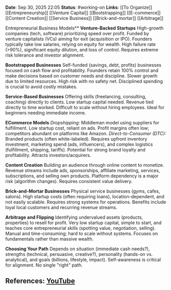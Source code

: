 **Date**: Sep 30, 2025 22:05
**Status**: #working-on
**Links**: [[To Organize]] [[Entrepreneurship]] [[Venture Capital]] [[Bootstrapping]] [[E-commerce]] [[Content Creation]] [[Service Business]] [[Brick-and-mortar]] [[Arbitrage]]

Entrepreneurial Business Models**
**Venture-Backed Startups**
High-growth companies (tech, software) prioritizing speed over profit. Funded by venture capitalists (VCs) aiming for exit (acquisition or IPO). Founders typically take low salaries, relying on equity for wealth. High failure rate (>90%), significant equity dilution, and loss of control. Requires extreme risk tolerance and investor alignment.

**Bootstrapped Businesses**
Self-funded (savings, debt, profits) businesses focused on cash flow and profitability. Founders retain 100% control and make decisions based on customer needs and discipline. Slower growth due to limited resources. High risk with no safety net. Disciplined spending is crucial to avoid costly mistakes.

**Service-Based Businesses**
Offering skills (freelancing, consulting, coaching) directly to clients. Low startup capital needed. Revenue tied directly to time worked. Difficult to scale without hiring employees. Ideal for beginners needing immediate income.

**ECommerce Models**
*Dropshipping:* Middleman model using suppliers for fulfillment. Low startup cost, reliant on ads. Profit margins often low; competitors abundant on platforms like Amazon.
*Direct-to-Consumer (DTC):* Branded products (often white-labeled). Requires upfront inventory investment, marketing spend (ads, influencers), and complex logistics (fulfillment, shipping, tariffs). Potential for strong brand loyalty and profitability. Attracts investors/acquirers.

**Content Creation**
Building an audience through online content to monetize. Revenue streams include ads, sponsorships, affiliate marketing, services, subscriptions, and selling own products. Platform dependency is a major risk (algorithm changes). Requires consistent value delivery.

**Brick-and-Mortar Businesses**
Physical service businesses (gyms, cafes, salons). High startup costs (often requiring loans), location-dependent, and not easily scalable. Requires strong systems for operations. Benefits include loyal local customers and recurring revenue streams.

**Arbitrage and Flipping**
Identifying undervalued assets (products, properties) to resell for profit. Very low startup capital, simple to start, and teaches core entrepreneurial skills (spotting value, negotiation, selling). Manual and time-consuming; hard to scale without systems. Focuses on fundamentals rather than massive wealth.

**Choosing Your Path**
Depends on situation (immediate cash needs?), strengths (technical, persuasive, creative?), personality (hands-on vs. analytical), and goals (billions, lifestyle, impact). Self-awareness is critical for alignment. No single "right" path.

## References: [YouTube](https://www.youtube.com/watch?v=t3gxKgAkcLk)
